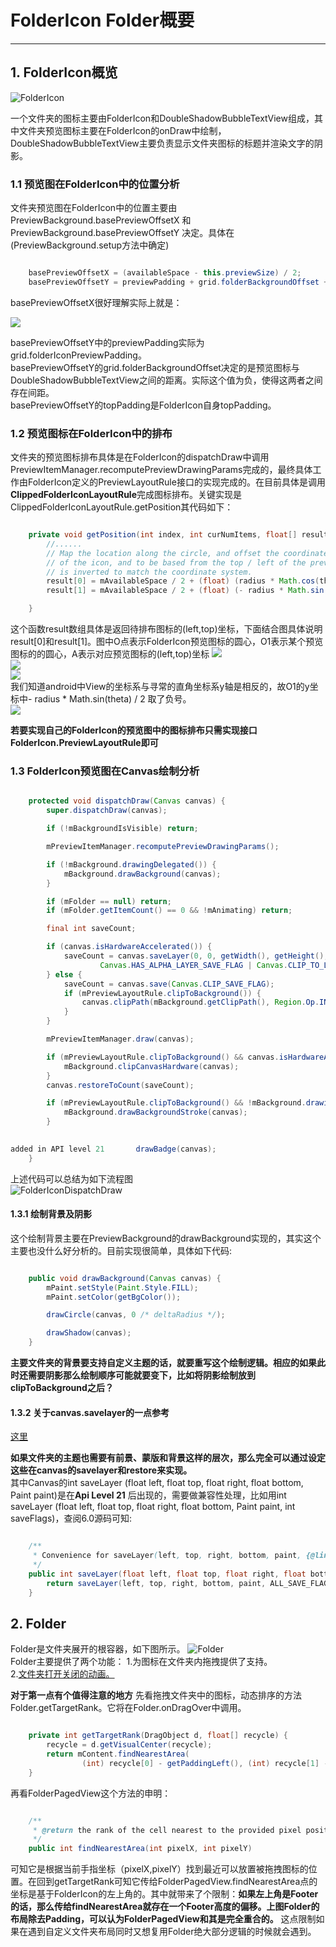# FolderIcon Folder概要
---------------------

## 1. FolderIcon概览
![FolderIcon](./images/FolderIcon.png)

一个文件夹的图标主要由FolderIcon和DoubleShadowBubbleTextView组成，其中文件夹预览图标主要在FolderIcon的onDraw中绘制，DoubleShadowBubbleTextView主要负责显示文件夹图标的标题并渲染文字的阴影。

### 1.1 预览图在FolderIcon中的位置分析
文件夹预览图在FolderIcon中的位置主要由PreviewBackground.basePreviewOffsetX 和 PreviewBackground.basePreviewOffsetY 决定。具体在(PreviewBackground.setup方法中确定)

```java {.line-numbers}

    basePreviewOffsetX = (availableSpace - this.previewSize) / 2;
    basePreviewOffsetY = previewPadding + grid.folderBackgroundOffset + topPadding;

```
basePreviewOffsetX很好理解实际上就是：

![](./images/f1.gif)

basePreviewOffsetY中的previewPadding实际为 grid.folderIconPreviewPadding。  
basePreviewOffsetY的grid.folderBackgroundOffset决定的是预览图标与DoubleShadowBubbleTextView之间的距离。实际这个值为负，使得这两者之间存在间距。  
basePreviewOffsetY的topPadding是FolderIcon自身topPadding。

### 1.2 预览图标在FolderIcon中的排布
文件夹的预览图标排布具体是在FolderIcon的dispatchDraw中调用PreviewItemManager.recomputePreviewDrawingParams完成的，最终具体工作由FolderIcon定义的PreviewLayoutRule接口的实现完成的。在目前具体是调用**ClippedFolderIconLayoutRule**完成图标排布。关键实现是ClippedFolderIconLayoutRule.getPosition其代码如下：

```java  {.line-numbers}

    private void getPosition(int index, int curNumItems, float[] result) {
        //......
        // Map the location along the circle, and offset the coordinates to represent the center
        // of the icon, and to be based from the top / left of the preview area. The y component
        // is inverted to match the coordinate system.
        result[0] = mAvailableSpace / 2 + (float) (radius * Math.cos(theta) / 2) - halfIconSize;
        result[1] = mAvailableSpace / 2 + (float) (- radius * Math.sin(theta) / 2) - halfIconSize;

    }

```

这个函数result数组具体是返回待排布图标的(left,top)坐标，下面结合图具体说明result[0]和result[1]。图中O点表示FolderIcon预览图标的圆心，O1表示某个预览图标的的圆心，A表示对应预览图标的(left,top)坐标
![](./images/LayoutRule.png)  
![](./images/f2.gif)  
![](./images/f3.gif)  
我们知道android中View的坐标系与寻常的直角坐标系y轴是相反的，故O1的y坐标中- radius * Math.sin(theta) / 2 取了负号。  
![](./images/f4.gif)  

**若要实现自己的FolderIcon的预览图中的图标排布只需实现接口FolderIcon.PreviewLayoutRule即可**

### 1.3 FolderIcon预览图在Canvas绘制分析

```java {.line-numbers}

    protected void dispatchDraw(Canvas canvas) {
        super.dispatchDraw(canvas);

        if (!mBackgroundIsVisible) return;

        mPreviewItemManager.recomputePreviewDrawingParams();

        if (!mBackground.drawingDelegated()) {
            mBackground.drawBackground(canvas);
        }

        if (mFolder == null) return;
        if (mFolder.getItemCount() == 0 && !mAnimating) return;

        final int saveCount;

        if (canvas.isHardwareAccelerated()) {
            saveCount = canvas.saveLayer(0, 0, getWidth(), getHeight(), null,
                    Canvas.HAS_ALPHA_LAYER_SAVE_FLAG | Canvas.CLIP_TO_LAYER_SAVE_FLAG);
        } else {
            saveCount = canvas.save(Canvas.CLIP_SAVE_FLAG);
            if (mPreviewLayoutRule.clipToBackground()) {
                canvas.clipPath(mBackground.getClipPath(), Region.Op.INTERSECT);
            }
        }

        mPreviewItemManager.draw(canvas);

        if (mPreviewLayoutRule.clipToBackground() && canvas.isHardwareAccelerated()) {
            mBackground.clipCanvasHardware(canvas);
        }
        canvas.restoreToCount(saveCount);

        if (mPreviewLayoutRule.clipToBackground() && !mBackground.drawingDelegated()) {
            mBackground.drawBackgroundStroke(canvas);
        }

 
added in API level 21       drawBadge(canvas);
    }

```
上述代码可以总结为如下流程图  
![FolderIconDispatchDraw](./images/FolderIconDispatchDraw.png)

#### 1.3.1 绘制背景及阴影
这个绘制背景主要在PreviewBackground的drawBackground实现的，其实这个主要也没什么好分析的。目前实现很简单，具体如下代码:  
```java {.line-numbers}

    public void drawBackground(Canvas canvas) {
        mPaint.setStyle(Paint.Style.FILL);
        mPaint.setColor(getBgColor());

        drawCircle(canvas, 0 /* deltaRadius */);

        drawShadow(canvas);
    }

```
**主要文件夹的背景要支持自定义主题的话，就要重写这个绘制逻辑。相应的如果此时还需要阴影那么绘制顺序可能就要变下，比如将阴影绘制放到clipToBackground之后？**

#### 1.3.2 关于canvas.savelayer的一点参考
[这里](http://blog.csdn.net/cquwentao/article/details/51423371)

**如果文件夹的主题也需要有前景、蒙版和背景这样的层次，那么完全可以通过设定这些在canvas的savelayer和restore来实现。**  
其中Canvas的int saveLayer (float left, float top, float right, float bottom, Paint paint)是在**Api Level 21** 后出现的，需要做兼容性处理，比如用int saveLayer (float left, float top, float right, float bottom, Paint paint, int saveFlags)，查阅6.0源码可知:
```java {.line-numbers}

    /**
     * Convenience for saveLayer(left, top, right, bottom, paint, {@link #ALL_SAVE_FLAG})
     */
    public int saveLayer(float left, float top, float right, float bottom, @Nullable Paint paint) {
        return saveLayer(left, top, right, bottom, paint, ALL_SAVE_FLAG);
    }

```

## 2. Folder
Folder是文件夹展开的根容器，如下图所示。
![Folder](./images/Folder.webp)  
Folder主要提供了两个功能：
1.为图标在文件夹内拖拽提供了支持。  
2.[文件夹打开关闭的动画。](./Animation/folder_create_delete.md)  

**对于第一点有个值得注意的地方**
先看拖拽文件夹中的图标，动态排序的方法Folder.getTargetRank。它将在Folder.onDragOver中调用。
```java {.line-numbers}

    private int getTargetRank(DragObject d, float[] recycle) {
        recycle = d.getVisualCenter(recycle);
        return mContent.findNearestArea(
                (int) recycle[0] - getPaddingLeft(), (int) recycle[1] - getPaddingTop());
    }

```
再看FolderPagedView这个方法的申明：
```java {.line-numbers}

    /**
     * @return the rank of the cell nearest to the provided pixel position.
     */
    public int findNearestArea(int pixelX, int pixelY) 

```
可知它是根据当前手指坐标（pixelX,pixelY）找到最近可以放置被拖拽图标的位置。在回到getTargetRank可知它传给FolderPagedView.findNearestArea点的坐标是基于FolderIcon的左上角的。其中就带来了个限制：**如果左上角是Footer的话，那么传给findNearestArea就存在一个Footer高度的偏移。上图Folder的布局除去Padding，可以认为FolderPagedView和其是完全重合的。**
这点限制如果在遇到自定义文件夹布局同时又想复用Folder绝大部分逻辑的时候就会遇到。


